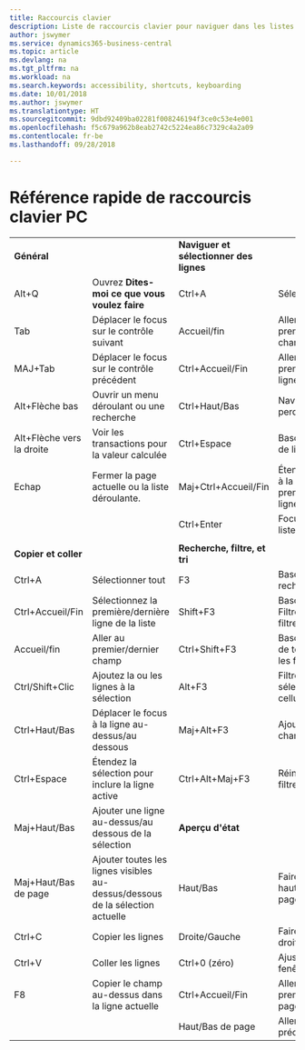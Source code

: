 ```yaml
---
title: Raccourcis clavier
description: Liste de raccourcis clavier pour naviguer dans les listes.
author: jswymer
ms.service: dynamics365-business-central
ms.topic: article
ms.devlang: na
ms.tgt_pltfrm: na
ms.workload: na
ms.search.keywords: accessibility, shortcuts, keyboarding
ms.date: 10/01/2018
ms.author: jswymer
ms.translationtype: HT
ms.sourcegitcommit: 9dbd92409ba02281f008246194f3ce0c53e4e001
ms.openlocfilehash: f5c679a962b8eab2742c5224ea86c7329c4a2a09
ms.contentlocale: fr-be
ms.lasthandoff: 09/28/2018

---
```


# <a name="pc-keyboard-shortcuts-quick-reference"></a>Référence rapide de raccourcis clavier PC


|||||  
|----------------|-----------|----------------|-----------|    
|**Général**||**Naviguer et sélectionner des lignes**||
|Alt+Q|Ouvrez **Dites-moi ce que vous voulez faire**|Ctrl+A|Sélectionner tout|
|Tab|Déplacer le focus sur le contrôle suivant|Accueil/fin|Aller au premier/dernier champ|
|MAJ+Tab|Déplacer le focus sur le contrôle précédent|Ctrl+Accueil/Fin|Aller à la première/dernière ligne|   
|Alt+Flèche bas|Ouvrir un menu déroulant ou une recherche|Ctrl+Haut/Bas|Naviguer sans perdre la sélection|
|Alt+Flèche vers la droite|Voir les transactions pour la valeur calculée|Ctrl+Espace|Basculer la sélection de ligne| 
|Echap|Fermer la page actuelle ou la liste déroulante.|Maj+Ctrl+Accueil/Fin|Étendre la sélection à la première/dernière ligne| 
|||Ctrl+Enter|Focus hors de la liste|
|||||
|**Copier et coller**||**Recherche, filtre, et tri**||
|Ctrl+A|Sélectionner tout|F3|Basculer la recherche|
|Ctrl+Accueil/Fin|Sélectionnez la première/dernière ligne de la liste|Shift+F3|Basculer le volet Filtre ; focus sur les filtres de champ|
|Accueil/fin|Aller au premier/dernier champ|Ctrl+Shift+F3|Basculer les filtres de totaux : focus sur les filtres de totaux|
|Ctrl/Shift+Clic|Ajoutez la ou les lignes à la sélection |Alt+F3|Filtrer la valeur sélectionnée de cellules|
|Ctrl+Haut/Bas|Déplacer le focus à la ligne au-dessus/au dessous|Maj+Alt+F3|Ajouter un filtre au champ sélectionnée|
|Ctrl+Espace|Étendez la sélection pour inclure la ligne active|Ctrl+Alt+Maj+F3|Réinitialiser les filtres|
|Maj+Haut/Bas|Ajouter une ligne au-dessus/au dessous de la sélection|**Aperçu d'état**||
|Maj+Haut/Bas de page|Ajouter toutes les lignes visibles au-dessus/dessous de la sélection actuelle|Haut/Bas|Faire défiler vers le haut et le bas de la page
|Ctrl+C|Copier les lignes|Droite/Gauche|Faire défiler vers la droite/la gauche |
|Ctrl+V|Coller les lignes|Ctrl+0 (zéro)|Ajuster la page à la fenêtre |
|F8|Copier le champ au-dessus dans la ligne actuelle|Ctrl+Accueil/Fin|Aller à la première/dernière page|
|||Haut/Bas de page|Aller à la page précédente/suivante|


